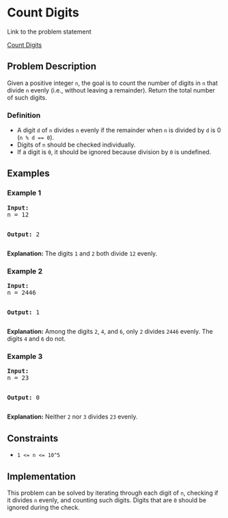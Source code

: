 # Count Digits

<p> Link to the problem statement</p> 
<a href="https://www.geeksforgeeks.org/problems/count-digits5716/1">Count Digits</a>

<h2>Problem Description</h2>
<p>
    Given a positive integer <code>n</code>, the goal is to count the number of digits in <code>n</code> that divide <code>n</code> evenly (i.e., without leaving a remainder). Return the total number of such digits.
</p>

<h3>Definition</h3>
<ul>
    <li>A digit <code>d</code> of <code>n</code> divides <code>n</code> evenly if the remainder when <code>n</code> is divided by <code>d</code> is 0 (<code>n % d == 0</code>).</li>
    <li>Digits of <code>n</code> should be checked individually.</li>
    <li>If a digit is <code>0</code>, it should be ignored because division by <code>0</code> is undefined.</li>
</ul>

<h2>Examples</h2>

<h3>Example 1</h3>
<pre>
<strong>Input:</strong>
n = 12

<strong>Output:</strong>
2
</pre>
<p><strong>Explanation:</strong> The digits <code>1</code> and <code>2</code> both divide <code>12</code> evenly.</p>

<h3>Example 2</h3>
<pre>
<strong>Input:</strong>
n = 2446

<strong>Output:</strong>
1
</pre>
<p><strong>Explanation:</strong> Among the digits <code>2</code>, <code>4</code>, and <code>6</code>, only <code>2</code> divides <code>2446</code> evenly. The digits <code>4</code> and <code>6</code> do not.</p>

<h3>Example 3</h3>
<pre>
<strong>Input:</strong>
n = 23

<strong>Output:</strong>
0
</pre>
<p><strong>Explanation:</strong> Neither <code>2</code> nor <code>3</code> divides <code>23</code> evenly.</p>

<h2>Constraints</h2>
<ul>
    <li><code>1 <= n <= 10^5</code></li>
</ul>

<h2>Implementation</h2>
<p>
    This problem can be solved by iterating through each digit of <code>n</code>, checking if it divides <code>n</code> evenly, and counting such digits. Digits that are <code>0</code> should be ignored during the check.
</p>
